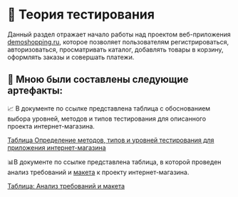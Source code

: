 # 📁 Теория тестирования

Данный раздел отражает начало работы над проектом веб-приложения [demoshopping.ru](https://demoshopping.ru/),
которое позволяет пользователям регистрироваться, авторизоваться, просматривать каталог, добавлять товары в корзину, оформлять заказы и совершать платежи.


## 📌 Мною были составлены следующие артефакты: 
 
📈 В документе по ссылке представлена таблица с обоснованием выбора уровней, методов и типов тестирования для описанного проекта интернет-магазина.

[Таблица Определение методов, типов и уровней тестирования для приложения интернет-магазина](https://docs.google.com/spreadsheets/d/1IG1OTpXRGBjSBosbBMMXn3g9axU3EYZwp7yQJ_bnxSM/edit?usp=sharing)

📊В документе по ссылке представлена таблица, в которой проведен анализ требований и [макета](https://www.figma.com/design/2T99Jt5OHPqkhe4yyoe2IC/demoshopping.ru?node-id=0-1&p=f&t=rbLs9o6ImwapWn7h-0) к проекту интернет-магазина.

[Таблица: Анализ требований и макета](https://docs.google.com/spreadsheets/d/1wsep8lJfOtOKQSEAdwxFPFFETF43tvFPNC5O8eotiUQ/edit?usp=sharing)

